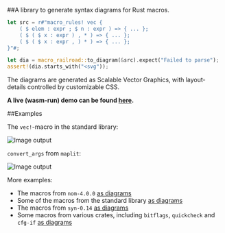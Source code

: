 ##A library to generate syntax diagrams for Rust macros.


```rust
let src = r#"macro_rules! vec {
    ( $ elem : expr ; $ n : expr ) => { ... };
    ( $ ( $ x : expr ) , * ) => { ... };
    ( $ ( $ x : expr , ) * ) => { ... };
}"#;

let dia = macro_railroad::to_diagram(&src).expect("Failed to parse");
assert!(dia.starts_with("<svg"));
```

The diagrams are generated as Scalable Vector Graphics, with layout-details controlled by customizable CSS.

**A live (wasm-run) demo can be found [here](https://lukaslueg.github.io/macro_railroad_wasm_demo/).**

##Examples


The `vec!`-macro in the standard library:

![Image output](https://raw.githubusercontent.com/lukaslueg/macro_railroad/master/examples/stdlib_vec.jpeg)

`convert_args` from `maplit`:

![Image output](https://raw.githubusercontent.com/lukaslueg/macro_railroad/master/examples/convert_args.jpeg)


More examples:

* The macros from `nom-4.0.0` [as diagrams](https://htmlpreview.github.io/?https://github.com/lukaslueg/macro_railroad/blob/master/examples/nom_examples.html)
* Some of the macros from the standard library [as diagrams](https://htmlpreview.github.io/?https://github.com/lukaslueg/macro_railroad/blob/master/examples/stdlib_examples.html) 
* The macros from `syn-0.14` [as diagrams](https://htmlpreview.github.io/?https://github.com/lukaslueg/macro_railroad/blob/master/examples/syn_examples.html)
* Some macros from various crates, including `bitflags`, `quickcheck` and `cfg-if` [as diagrams](https://htmlpreview.github.io/?https://github.com/lukaslueg/macro_railroad/blob/master/examples/various_examples.html)